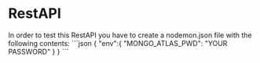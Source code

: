 # RestAPI

In order to test this RestAPI you have to create a nodemon.json file with the following contents:
´´´json
{
    "env":{
        "MONGO_ATLAS_PWD": "YOUR PASSWORD"
    }
}
´´´
